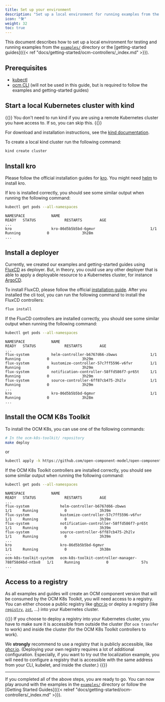 ```yaml
---
title: Set up your environment
description: "Set up a local environment for running examples from the getting-started guides"
icon: "🛠️"
weight: 32
toc: true
---
```


This document describes how to set up a local environment for testing and running examples from the [`examples/`](https://github.com/open-component-model/open-component-model/tree/main/kubernetes/controller/examples) directory or the [getting-started guides]({{< ref "docs/getting-started/ocm-controllers/_index.md" >}}).

## Prerequisites

- [kubectl](https://kubernetes.io/docs/tasks/tools/#kubectl)
- [ocm CLI](https://ocm.software/docs/getting-started/installation/) (will not be used in this guide, but is required to follow the examples and getting-started guides)

## Start a local Kubernetes cluster with kind

{{<callout context="note">}}
You don't need to run kind if you are using a remote Kubernetes cluster you have access to. If so, you can skip this.
{{</callout>}}

For download and installation instructions, see the
[kind documentation](https://kind.sigs.k8s.io/docs/user/quick-start).

To create a local kind cluster run the following command:

```bash
kind create cluster
```

## Install kro

Please follow the official installation guides for [kro](https://kro.run/docs/getting-started/Installation). You might
need [helm](https://helm.sh/docs/intro/install/) to install kro.

If kro is installed correctly, you should see some similar output when running the following command:

```bash
kubectl get pods --all-namespaces
```

```console
NAMESPACE            NAME                                         READY   STATUS             RESTARTS        AGE
...
kro                  kro-86d5b5b5bd-6gmvr                         1/1     Running            0               3h28m
...
```

## Install a deployer

Currently, we created our examples and getting-started guides using [FluxCD](https://fluxcd.io/) as deployer.
But, in theory, you could use any other deployer that is able to apply a deployable resource to a Kubernetes cluster,
for instance [ArgoCD](https://argo-cd.readthedocs.io/en/stable/).

To install FluxCD, please follow the official [installation guide](https://fluxcd.io/docs/installation/). After you
installed the cli tool, you can run the following command to install the FluxCD controllers:

```bash
flux install
```

If the FluxCD controllers are installed correctly, you should see some similar output when running the following
command:

```bash
kubectl get pods --all-namespaces
```

```console
NAMESPACE            NAME                                         READY   STATUS             RESTARTS        AGE
...
flux-system          helm-controller-b6767d66-zbwws               1/1     Running            0               3h29m
flux-system          kustomize-controller-57c7ff5596-v6fvr        1/1     Running            0               3h29m
flux-system          notification-controller-58ffd586f7-pr65t     1/1     Running            0               3h29m
flux-system          source-controller-6ff87cb475-2h2lv           1/1     Running            0               3h29m
...
kro                  kro-86d5b5b5bd-6gmvr                         1/1     Running            0               3h28m
...
```

## Install the OCM K8s Toolkit

To install the OCM K8s, you can use one of the following commands:

```bash
# In the ocm-k8s-toolkit/ repository
make deploy
```

or

```bash
kubectl apply -k https://github.com/open-component-model/open-component-model/kubernetes/controller/config/default?ref=main
```

If the OCM K8s Toolkit controllers are installed correctly, you should see some similar output when running the
following command:

```bash
kubectl get pods --all-namespaces
```

```console
NAMESPACE            NAME                                         READY   STATUS             RESTARTS        AGE
...
flux-system              helm-controller-b6767d66-zbwws                        1/1     Running            0               3h39m
flux-system              kustomize-controller-57c7ff5596-v6fvr                 1/1     Running            0               3h39m
flux-system              notification-controller-58ffd586f7-pr65t              1/1     Running            0               3h39m
flux-system              source-controller-6ff87cb475-2h2lv                    1/1     Running            0               3h39m
...
kro                      kro-86d5b5b5bd-6gmvr                                  1/1     Running            0               3h38m
...
ocm-k8s-toolkit-system   ocm-k8s-toolkit-controller-manager-788f58d4bd-ntbx8   1/1     Running            0               57s
...
```

## Access to a registry

As all examples and guides will create an OCM component version that will be consumed by the OCM K8s Toolkit, you will
need access to a registry. You can either choose a public registry like [ghcr.io][ghcr.io] or deploy a registry (like
[`registry`][registry], [`zot`][zot], ...) into your Kubernetes cluster.

{{<callout context="caution">}}
If you choose to deploy a registry into your Kubernetes cluster, you have to make sure it is accessible from outside
the cluster (for `ocm transfer` to work) and inside the cluster (for the OCM K8s Toolkit controllers to work).

We **strongly** recommend to use a registry that is publicly accessible, like [ghcr.io][ghcr.io].
(Deploying your own registry requires a lot of additional configuration. Especially, if you want to try out the
localization example, you will need to configure a registry that is accessible with the same address from your
CLI, kubelet, and inside the cluster.)
{{</callout>}}

---

If you completed all of the above steps, you are ready to go. You can now play around with the examples in the
[`examples/`](https://github.com/open-component-model/open-component-model/tree/main/kubernetes/controller/examples) directory or follow the [Getting Started Guides]({{< relref "docs/getting-started/ocm-controllers/_index.md" >}}).

[ghcr.io]: https://docs.github.com/en/packages/learn-github-packages/introduction-to-github-packages
[registry]: https://hub.docker.com/_/registry
[zot]: https://zotregistry.dev/

